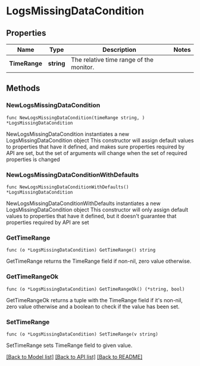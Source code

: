 # LogsMissingDataCondition

## Properties

Name | Type | Description | Notes
------------ | ------------- | ------------- | -------------
**TimeRange** | **string** | The relative time range of the monitor. | 

## Methods

### NewLogsMissingDataCondition

`func NewLogsMissingDataCondition(timeRange string, ) *LogsMissingDataCondition`

NewLogsMissingDataCondition instantiates a new LogsMissingDataCondition object
This constructor will assign default values to properties that have it defined,
and makes sure properties required by API are set, but the set of arguments
will change when the set of required properties is changed

### NewLogsMissingDataConditionWithDefaults

`func NewLogsMissingDataConditionWithDefaults() *LogsMissingDataCondition`

NewLogsMissingDataConditionWithDefaults instantiates a new LogsMissingDataCondition object
This constructor will only assign default values to properties that have it defined,
but it doesn't guarantee that properties required by API are set

### GetTimeRange

`func (o *LogsMissingDataCondition) GetTimeRange() string`

GetTimeRange returns the TimeRange field if non-nil, zero value otherwise.

### GetTimeRangeOk

`func (o *LogsMissingDataCondition) GetTimeRangeOk() (*string, bool)`

GetTimeRangeOk returns a tuple with the TimeRange field if it's non-nil, zero value otherwise
and a boolean to check if the value has been set.

### SetTimeRange

`func (o *LogsMissingDataCondition) SetTimeRange(v string)`

SetTimeRange sets TimeRange field to given value.



[[Back to Model list]](../README.md#documentation-for-models) [[Back to API list]](../README.md#documentation-for-api-endpoints) [[Back to README]](../README.md)


